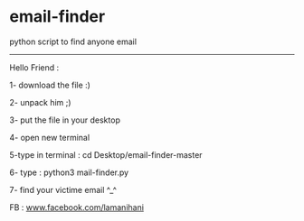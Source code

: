 # email-finder
python script to find anyone email
___________________________________

Hello Friend :

 1- download the file :)
 
 2- unpack him ;) 

 3- put the file in your desktop
  
 4- open new terminal 
 
 5-type in terminal : cd Desktop/email-finder-master
 
 6- type : python3 mail-finder.py
 
 7- find your victime email ^_^ 
 
 FB : www.facebook.com/lamanihani
